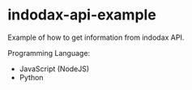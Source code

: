 # indodax-api-example
Example of how to get information from indodax API.

Programming Language:
- JavaScript (NodeJS)
- Python
